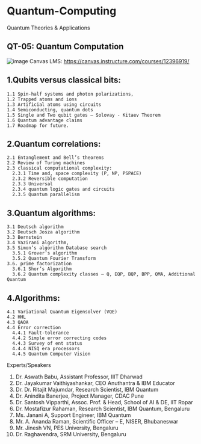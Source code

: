 # Quantum-Computing
Quantum Theories &amp; Applications

## QT-05: Quantum Computation
![image](https://github.com/user-attachments/assets/cb66b90d-71c8-412f-9cd5-bcd0dbf101ab)
Canvas LMS: https://canvas.instructure.com/courses/12396919/

## 1.Qubits versus classical bits: 
	1.1 Spin-half systems and photon polarizations,
	1.2 Trapped atoms and ions
	1.3 Artificial atoms using circuits
	1.4 Semiconducting, quantum dots
	1.5 Single and Two qubit gates – Solovay - Kitaev Theorem
	1.6 Quantum advantage claims
	1.7 Roadmap for future.

## 2.Quantum correlations: 
	2.1 Entanglement and Bell’s theorems
	2.2 Review of Turing machines
	2.3 classical computational complexity: 
	  2.3.1 Time and, space complexity (P, NP, PSPACE)
	  2.3.2 Reversible computation
	  2.3.3 Universal
	  2.3.4 quantum logic gates and circuits
	  2.3.5 Quantum parallelism

## 3.Quantum algorithms: 
	3.1 Deutsch algorithm
	3.2 Deutsch Josza algorithm
	3.3 Bernstein
	3.4 Vazirani algorithm, 
	3.5 Simon’s algorithm Database search
	  3.5.1 Grover’s algorithm
	  3.5.2 Quantum Fourier Transform 
	3.6. prime factorization
	  3.6.1 Shor’s Algorithm
	  3.6.2 Quantum complexity classes – Q, EQP, BQP, BPP, QMA, Additional Quantum

## 4.Algorithms: 
	4.1 Variational Quantum Eigensolver (VQE)
	4.2 HHL
	4.3 QAOA
	4.4 Error correction
	  4.4.1 Fault-tolerance
	  4.4.2 Simple error correcting codes
	  4.4.3 Survey of ent status
	  4.4.4 NISQ era processors
	  4.4.5 Quantum Computer Vision

Experts/Speakers

1) Dr. Aswath Babu, Assistant Professor, IIIT Dharwad
2) Dr. Jayakumar Vaithiyashankar, CEO Anuthantra & IBM Educator
3) Dr. Dr. Ritajit Majumdar, Research Scientist, IBM Quantum
4) Dr. Anindita Banerjee, Project Manager, CDAC Pune
5) Dr. Santosh Vipparthi, Assoc. Prof. & Head, School of AI & DE, IIT Ropar
6) Dr. Mostafizur Rahaman, Research Scientist, IBM Quantum, Bengaluru
7) Ms. Janani A, Support Engineer, IBM Quantum
8) Mr. A. Ananda Raman, Scientific Officer – E, NISER, Bhubaneswar
9) Mr. Jinesh VN, PES University, Bengaluru
10) Dr. Raghavendra, SRM University, Bengaluru
